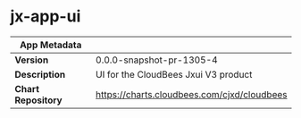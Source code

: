# jx-app-ui

|App Metadata||
|---|---|
| **Version** | 0.0.0-snapshot-pr-1305-4 |
| **Description** | UI for the CloudBees Jxui V3 product |
| **Chart Repository** | https://charts.cloudbees.com/cjxd/cloudbees |
